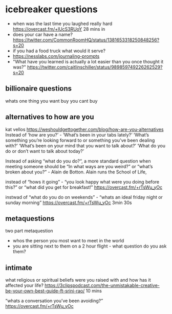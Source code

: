# icebreaker questions

- when was the last time you laughed really hard https://overcast.fm/+lUcS3RUoY 28 mins in
- does your car have a name? https://twitter.com/CommonRoomHQ/status/1381653318250848256?s=20
- if you had a food truck what would it serve?
- https://nesslabs.com/journaling-prompts
- "What have you learned is actually a lot easier than you once thought it was?" https://twitter.com/caitlinschiller/status/989859749226262529?s=20

## billionaire questions

whats one thing you want buy you cant buy

## alternatives to how are you

kat vellos https://weshouldgettogether.com/blog/how-are-you-alternatives
Instead of ‘how are you?’ - ‘What’s been in your tabs lately?’ ‘What’s something you’re looking forward to or something you’ve been dealing with?’ ‘What’s been on your mind that you want to talk about?’ ‘What do you do or don’t want to talk about today?’

Instead of asking “what do you do?“, a more standard question when meeting someone should be “In what ways are you weird?” or “what’s broken about you?” - Alain de Botton. Alain runs the School of Life,

instead of “hows it going” - “you look happy what were you doing before this?” or “what did you get for breakfast!” https://overcast.fm/+rTsWu_yOc

instwad of “what do you do on weekends” - “whats an ideal friday night or sunday morning” https://overcast.fm/+rTsWu_yOc 3min 30s

## metaquestions

two part metaquestion

- whos the person you most want to meet in the world
- you are sitting next to them on a 2 hour flight - what question do you ask them?

## intimate

what religious or spiritual beliefs were you raised with and how has it affected your life? https://3clipspodcast.com/the-unmistakable-creative-be-your-own-best-guide-ft-srini-rao/ 10 mins

“whats a conversation you’ve been avoiding?”
https://overcast.fm/+rTsWu_yOc
